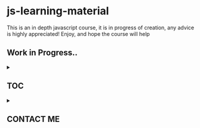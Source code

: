 # js-learning-material

This is an in depth javascript course, it is in progress of creation, any advice is highly appreciated!
Enjoy, and hope the course will help

## Work in Progress..

<details>

<summary>

## TOC &ensp;&ensp;

</summary>

<br>

<details>

<summary>

## JAVASCRIPT-LEARNING &ensp;&ensp;

</summary>

<br>

- [x] [001-js-introduction](https://github.com/puftare/js-learning-material/tree/master/javascript-learning/001-js-introduction)
- [x] [002-data-types](https://github.com/puftare/js-learning-material/tree/master/javascript-learning/002-data-types)
- [x] [003-mathematical-operators](https://github.com/puftare/js-learning-material/tree/master/javascript-learning/003-mathematical-operators)
- [x] [004-boolean-operators](https://github.com/puftare/js-learning-material/tree/master/javascript-learning/004-boolean-operators)
- [x] [005-conditional-statements](https://github.com/puftare/js-learning-material/tree/master/javascript-learning/005-conditional-statements)
- [x] [006-for-loops](https://github.com/puftare/js-learning-material/tree/master/javascript-learning/006-for-loops)
- [x] [007-while-loops](https://github.com/puftare/js-learning-material/tree/master/javascript-learning/007-while-loops)
- [x] [008-functions](https://github.com/puftare/js-learning-material/tree/master/javascript-learning/008-functions)
- [x] [009-arrays](https://github.com/puftare/js-learning-material/tree/master/javascript-learning/009-arrays)
- [x] [010-array-map](https://github.com/puftare/js-learning-material/tree/master/javascript-learning/010-array-map)
- [x] [011-array-filter](https://github.com/puftare/js-learning-material/tree/master/javascript-learning/011-array-filter)
- [x] [012-array-reduce](https://github.com/puftare/js-learning-material/tree/master/javascript-learning/012-array-reduce)
- [x] [013-objects](https://github.com/puftare/js-learning-material/tree/master/javascript-learning/013-objects)
- [x] [014-maps](https://github.com/puftare/js-learning-material/tree/master/javascript-learning/014-maps)
- [x] [015-sets](https://github.com/puftare/js-learning-material/tree/master/javascript-learning/015-sets)
- [x] [016-for-of-loops](https://github.com/puftare/js-learning-material/tree/master/javascript-learning/016-for-of-loops)
- [x] [017-project-blackjack-game](https://github.com/puftare/js-learning-material/tree/master/javascript-learning/017-Project-Blackjack-Game)
- [x] [018-promises](https://github.com/puftare/js-learning-material/tree/master/javascript-learning/018-promises)
- [x] [019-error-handling](https://github.com/puftare/js-learning-material/tree/master/javascript-learning/019-error-handling)
- [x] [020-async-await](https://github.com/puftare/js-learning-material/tree/master/javascript-learning/020-async-await)
- [x] [021-array-object-spread-syntax](https://github.com/puftare/js-learning-material/tree/master/javascript-learning/021-array-object-spread-syntax)
- [x] [022-destructuring-syntax](https://github.com/puftare/js-learning-material/tree/master/javascript-learning/022-destructuring-syntax)
- [x] [023-ternary-operator](https://github.com/puftare/js-learning-material/tree/master/javascript-learning/023-ternary-operator)
- [x] [024-switch-statement](https://github.com/puftare/js-learning-material/tree/master/javascript-learning/024-switch-statement)
- [x] [025-generators](https://github.com/puftare/js-learning-material/tree/master/javascript-learning/025-generators)
- [x] [026-async-generators](https://github.com/puftare/js-learning-material/tree/master/javascript-learning/026-async-generators)
- [x] [027-symbols](https://github.com/puftare/js-learning-material/tree/master/javascript-learning/027-symbols)
- [x] [028-regular-expressions](https://github.com/puftare/js-learning-material/tree/master/javascript-learning/028-regular-expressions)
- [x] [029-modules](https://github.com/puftare/js-learning-material/tree/master/javascript-learning/029-modules)
- [x] [030-npm](https://github.com/puftare/js-learning-material/tree/master/javascript-learning/030-npm)
- [x] [031-fetch-api](https://github.com/puftare/js-learning-material/tree/master/javascript-learning/031-fetch-api)

</details>

<details>

<summary>

## ALGORITHMS &ensp;&ensp;

</summary>

</details>

</details>

<details>

<summary>

## CONTACT ME &ensp;&ensp;

</summary>

</details>
